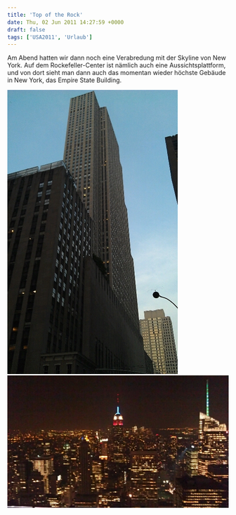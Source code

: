 ```yaml
---
title: 'Top of the Rock'
date: Thu, 02 Jun 2011 14:27:59 +0000
draft: false
tags: ['USA2011', 'Urlaub']
---
```


Am Abend hatten wir dann noch eine Verabredung mit der Skyline von New York. Auf dem Rockefeller-Center ist nämlich auch eine Aussichtsplattform, und von dort sieht man dann auch das momentan wieder höchste Gebäude in New York, das Empire State Building.

![452044503](/urlaub2011-images/452044503-scaled500.jpg?w=179)
![454815066](/urlaub2011-images/454815066-scaled1000.jpg?w=300)